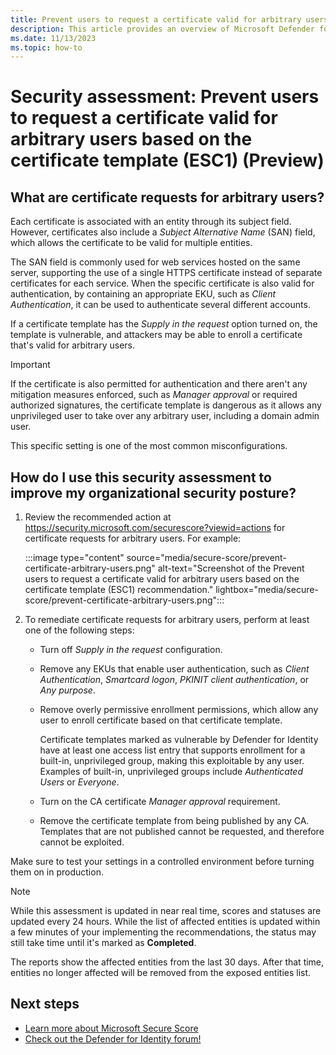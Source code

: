 ```yaml
---
title: Prevent users to request a certificate valid for arbitrary users based on the certificate template (ESC1) | Microsoft Defender for Identity
description: This article provides an overview of Microsoft Defender for Identity's 'Prevent users to request a certificate valid for arbitrary users based on the certificate template (ESC1)' identity security posture assessment report.
ms.date: 11/13/2023
ms.topic: how-to
---
```


# Security assessment: Prevent users to request a certificate valid for arbitrary users based on the certificate template (ESC1)  (Preview)

## What are certificate requests for arbitrary users?

Each certificate is associated with an entity through its subject field. However, certificates also include a *Subject Alternative Name* (SAN) field, which allows the certificate to be valid for multiple entities.

The SAN field is commonly used for web services hosted on the same server, supporting the use of a single HTTPS certificate instead of separate certificates for each service. When the specific certificate is also valid for authentication, by containing an appropriate EKU, such as *Client Authentication*, it can be used to authenticate several different accounts.

If a certificate template has the *Supply in the request* option turned on, the template is vulnerable, and attackers may be able to enroll a certificate that's valid for arbitrary users.

> [!IMPORTANT]
> If the certificate is also permitted for authentication and there aren't any mitigation measures enforced, such as *Manager approval* or required authorized signatures, the certificate template is dangerous as it allows any unprivileged user to take over any arbitrary user, including a domain admin user.
>
> This specific setting is one of the most common misconfigurations.
> 

## How do I use this security assessment to improve my organizational security posture?

1. Review the recommended action at <https://security.microsoft.com/securescore?viewid=actions> for certificate requests for arbitrary users. For example:

    :::image type="content" source="media/secure-score/prevent-certificate-arbitrary-users.png" alt-text="Screenshot of the Prevent users to request a certificate valid for arbitrary users based on the certificate template (ESC1) recommendation." lightbox="media/secure-score/prevent-certificate-arbitrary-users.png":::

1. To remediate certificate requests for arbitrary users, perform at least one of the following steps:

    - Turn off *Supply in the request* configuration.

    - Remove any EKUs that enable user authentication, such as *Client Authentication*, *Smartcard logon*, *PKINIT client authentication*, or *Any purpose*.

    - Remove overly permissive enrollment permissions, which allow any user to enroll certificate based on that certificate template.

        Certificate templates marked as vulnerable by Defender for Identity have at least one access list entry that supports enrollment for a built-in, unprivileged group, making this exploitable by any user. Examples of built-in, unprivileged groups include *Authenticated Users* or *Everyone*.

    - Turn on the CA certificate *Manager approval* requirement.

    - Remove the certificate template from being published by any CA. Templates that are not published cannot be requested, and therefore cannot be exploited.

Make sure to test your settings in a controlled environment before turning them on in production.

> [!NOTE]
> While this assessment is updated in near real time, scores and statuses are updated every 24 hours.  While the list of affected entities is updated within a few minutes of your implementing the recommendations, the status may still take time until it's marked as **Completed**.
>
> The reports show the affected entities from the last 30 days. After that time, entities no longer affected will be removed from the exposed entities list.
>

## Next steps

- [Learn more about Microsoft Secure Score](/microsoft-365/security/defender/microsoft-secure-score)
- [Check out the Defender for Identity forum!](<https://aka.ms/MDIcommunity>)
